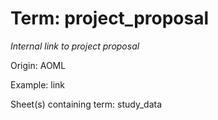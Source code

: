 # Term: project_proposal

*Internal link to project proposal*

Origin: AOML

Example: link

Sheet(s) containing term: study_data

